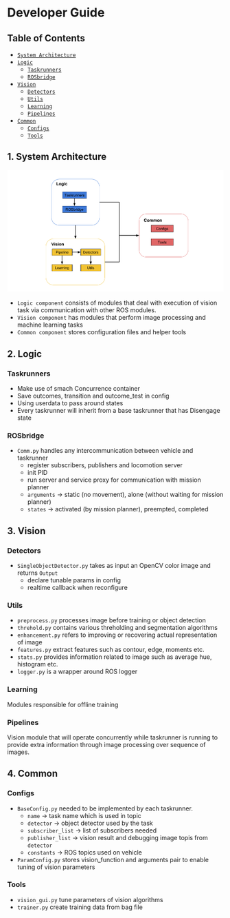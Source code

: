 # Developer Guide

## Table of Contents
- [`System Architecture`](#1.-system-architecture)
- [`Logic`](#2.-logic)
  - [`Taskrunners`](#taskrunners)
  - [`ROSbridge`](#rosbridge)
- [`Vision`](#3.-vision)
  - [`Detectors`](#detectors)
  - [`Utils`](#utils)
  - [`Learning`](#learning)
  - [`Pipelines`](#pipelines)
- [`Common`](#4.-common)
  - [`Configs`](#configs)
  - [`Tools`](#tools)

## 1. System Architecture
<img src="img/system_architecture.png">

- `Logic component` consists of modules that deal with execution of vision task via communication with other ROS modules.
- `Vision component` has modules that perform image processing and machine learning tasks
- `Common component` stores configuration files and helper tools 

## 2. Logic

### Taskrunners
- Make use of smach Concurrence container
- Save outcomes, transition and outcome_test in config 
- Using userdata to pass around states 
- Every taskrunner will inherit from a base taskrunner that has Disengage state

### ROSbridge
- `Comm.py` handles any intercommunication between vehicle and taskrunner
  - register subscribers, publishers and locomotion server 
  - init PID 
  - run server and service proxy for communication with mission planner 
  - `arguments` -> static (no movement), alone (without waiting for mission planner)
  - `states` -> activated (by mission planner), preempted, completed

## 3. Vision

### Detectors
- `SingleObjectDetector.py` takes as input an OpenCV color image and returns `Output`
  - declare tunable params in config
  - realtime callback when reconfigure
  
### Utils
- `preprocess.py` processes image before training or object detection 
- `threhold.py` contains various threholding and segmentation algorithms
- `enhancement.py` refers to improving or recovering actual representation of image 
- `features.py` extract features such as contour, edge, moments etc.
- `stats.py` provides information related to image such as average hue, histogram etc.
- `logger.py` is a wrapper around ROS logger 

### Learning
Modules responsible for offline training 

### Pipelines
Vision module that will operate concurrently while taskrunner is running to provide extra information through image processing 
over sequence of images.

## 4. Common

### Configs
- `BaseConfig.py` needed to be implemented by each taskrunner.
  - `name` -> task name which is used in topic 
  - `detector` -> object detector used by the task 
  - `subscriber_list` -> list of subscribers needed 
  - `publisher_list` -> vision result and debugging image topis from `detector`
  - `constants` -> ROS topics used on vehicle 
- `ParamConfig.py` stores vision_function and arguments pair to enable tuning of vision parameters 

### Tools
- `vision_gui.py` tune parameters of vision algorithms 
- `trainer.py` create training data from bag file 
